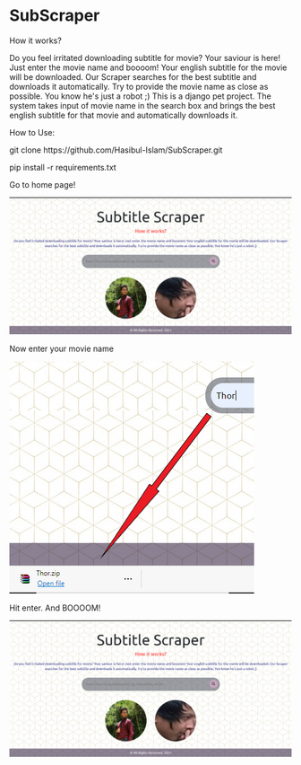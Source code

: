 # SubScraper

How it works?

Do you feel irritated downloading subtitle for movie? Your saviour is here! Just enter the movie name and boooom! Your english subtitle for the movie will be downloaded. Our Scraper searches for the best subtitle and downloads it automatically. Try to provide the movie name as close as possible. You know he's just a robot ;)
This is a django pet project. The system takes input of movie name in the search box and brings the best english subtitle for that movie and automatically downloads it.

How to Use:

<p>git clone https://github.com/Hasibul-Islam/SubScraper.git</p>

<p>pip install -r requirements.txt</p>

Go to home page!


![alt text](https://github.com/Hasibul-Islam/SubScraper/blob/main/static_in_env/Scrap/img/screenshot1.PNG?raw=true)

Now enter your movie name

![alt text](https://github.com/Hasibul-Islam/SubScraper/blob/main/static_in_env/Scrap/img/screenshot3.PNG?raw=true)


Hit enter. And BOOOOM!


![alt text](https://github.com/Hasibul-Islam/SubScraper/blob/main/static_in_env/Scrap/img/screenshot1.PNG?raw=true)


